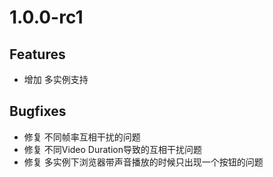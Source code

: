 # 1.0.0-rc1
## Features
+ 增加 多实例支持

## Bugfixes 
+ 修复 不同帧率互相干扰的问题 
+ 修复 不同Video Duration导致的互相干扰问题 
+ 修复 多实例下浏览器带声音播放的时候只出现一个按钮的问题